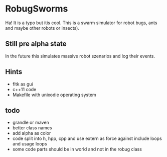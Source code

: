 # RobugSworms

Ha! It is a typo but itis cool. This is a swarm simulator for
robot bugs, ants and maybe other robots or insects).

## Still pre alpha state

In the future this simulates massive robot szenarios and log their events.

## Hints

- fltk as gui
- c++11 code
- Makefile with unixodie operating system

## todo

- grandle or maven
- better class names
- add alpha as color
- code split into h, hpp, cpp and use extern as force against include loops and usage loops
- some code parts should be in world and not in the robug class 


